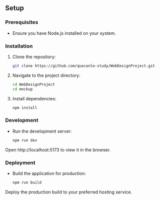 ## Setup

### Prerequisites
- Ensure you have Node.js installed on your system.

### Installation
1. Clone the repository:
   ```bash
   git clone https://github.com/quocanle-study/WebDesignProject.git

2. Navigate to the project directory:
    ```bash
    cd WebDesignProject
    cd mockup

3. Install dependencies:
    ```bash
    npm install

### Development
* Run the development server:
    ```bash
    npm run dev

Open http://localhost:5173 to view it in the browser.

### Deployment

* Build the application for production:
    ```bash
    npm run build

Deploy the production build to your preferred hosting service.
